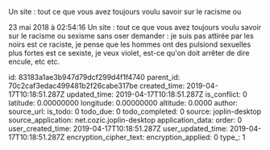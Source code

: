 Un site : tout ce que vous avez toujours voulu savoir sur le racisme ou

23 mai 2018 à 02:54:16
Un site : tout ce que vous avez toujours voulu savoir sur le racisme ou
sexisme sans oser demander : je suis pas attirée par les noirs est ce
raciste, je pense que les hommes ont des pulsiond sexuelles plus fortes
est ce sexiste, je veux violet, est-ce qu\'on doit arrêter de dire
encule, etc etc.


id: 83183a1ae3b947d79dcf299d4f1f4740
parent_id: 70c2caf3edac499481b2f26cabe317be
created_time: 2019-04-17T10:18:51.287Z
updated_time: 2019-04-17T10:18:51.287Z
is_conflict: 0
latitude: 0.00000000
longitude: 0.00000000
altitude: 0.0000
author: 
source_url: 
is_todo: 0
todo_due: 0
todo_completed: 0
source: joplin-desktop
source_application: net.cozic.joplin-desktop
application_data: 
order: 0
user_created_time: 2019-04-17T10:18:51.287Z
user_updated_time: 2019-04-17T10:18:51.287Z
encryption_cipher_text: 
encryption_applied: 0
type_: 1